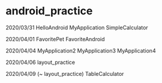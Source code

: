 # android_practice

2020/03/31 HelloAndroid MyApplication SimpleCalculator

2020/04/01 FavoritePet FavoriteAndroid

2020/04/04 MyApplication2 MyApplication3 MyApplication4

2020/04/06 layout_practice

2020/04/09 (~ layout_practice) TableCalculator
